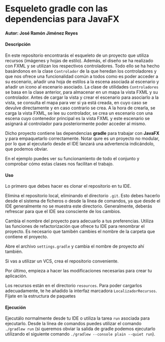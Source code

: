# Esqueleto gradle con las dependencias para JavaFX

#### Autor: José Ramón Jiménez Reyes

#### Descripción

En este repositorio encontrarás el esqueleto de un proyecto que utiliza recursos (imágenes y hojas de estilo). Además, el diseño se ha realizado con FXML y se utilizan los respectivos controladores. Todo ello se ha hecho basándonos en la clase `Controlador` de la que heredan los controladores y que nos ofrece una funcionalidad común a todos como es poder acceder a su escenario, añadir una hoja de estilos a la escena asociada al escenario y añadir un icono al escenario asociado. La clase de utilidades `Controladores` se basa en la clase anterior, para almacenar en un mapa la vista FXML y su controlador. Antes de cargar la vista y crear el escenario para asociarlo a la vista, se consulta el mapa para ver si ya está creada, en cuyo caso se devulve directamente y en caso contrario se crea. A la hora de crearla, se carga la vista FXML, se lee su controlador, se crea un escenario con una escena cuyo contenedor principal es la vista FXML y este escenario se asignará al controlador para posteriormente poder acceder al mismo.

Dicho proyecto contiene las dependencias **gradle** para trabajar con **JavaFX** y para empaquetarlo correctamente. Notar qure es un proyecto no modular, por lo que al ejecutarlo desde el IDE lanzará una advertencia indicándolo, que podemos obviar.

En el ejemplo puedes ver su funcionamiento de todo el conjunto y comprobar cómo estas clases nos facilitan el trabajo.

#### Uso

Lo primero que debes hacer es clonar el repositorio en tu IDE.

Elimina el repositorio local, eliminando el directorio `.git`. Esto debes hacerlo desde el sistema de ficheros o desde la línea de comandos, ya que desde el IDE generalmente no se muestra este directorio. Generalmente, deberás refrescar para que el IDE sea consciente de los cambios.

Cambia el nombre del proyecto para adecuarlo a tus preferencias. Utiliza las funciones de refactorización que ofrece tu IDE para renombrar el proyecto. Es necesario que tamibén cambies el nombre de la carpeta que contiene el proyecto.

Abre el archivo `settings.gradle` y cambia el nombre de proyecto ahí también.

Si vas a utilizar un VCS, crea el repositorio conveniente.

Por último, empieza a hacer las modificaciones necesarias para crear tu aplicación.

Los recursos están en el directorio `resources`. Para poder cargarlos adecuadamente, te he añadido la interfaz marcadora `LocalizadorRecursos`. Fíjate en la estructura de paquetes

#### Ejecución

Ejecutálo normalmente desde tu IDE o utiliza la tarea `run` asociada para ejecutarlo. Desde la línea de comandos puedes utilizar el comando `./gradlew run` (si queremos obviar la salida de gradle podemos ejecutarlo utilizando el siguiente comando `./gradlew --console plain --quiet run`).
